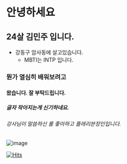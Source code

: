 # 안녕하세요
## 24살 김민주 입니다.
 * 강동구 암사동에 살고있습니다.
   * MBTI는 INTP 입니다.
### 뭔가 열심히 배워보려고
#### 왔습니다. 잘 부탁드립니다.
##### 글자 작아지는게 신기하네요.
###### 강사님이 말씀하신 롤 좋아하고 플레리븐장인입니다. 
![image](https://github.com/minju132/minju132/assets/166350634/80ac9340-7b60-4f93-a916-d4a449f6c2d5)

[![Hits](https://hits.seeyoufarm.com/api/count/incr/badge.svg?url=https%3A%2F%2Fgithub.com%2Fminju132%2Fminju132%2Fedit%2Fmain%2FREADME.md&count_bg=%2379C83D&title_bg=%2300D9AE&icon=&icon_color=%23E7E7E7&title=%EC%8B%A0%EA%B8%B0%ED%95%98%EB%8B%A4&edge_flat=false)](https://hits.seeyoufarm.com)
